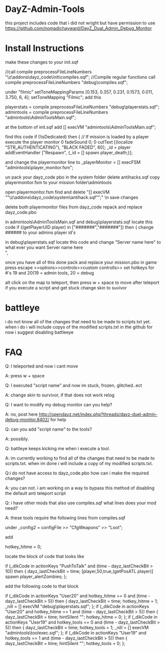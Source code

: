 DayZ-Admin-Tools
================
this project includes code that i did not wright but have permission to use
https://github.com/nomadichayward/DayZ_Dual_Admin_Debug_Monitor

Install Instructions
=====================
make these changes to your init.sqf

//call compile preprocessFileLineNumbers "\z\addons\dayz_code\init\compiles.sqf"; //Compile regular functions
call compile preprocessFileLineNumbers "debug\compiles.sqf";

under "filmic" setToneMappingParams [0.153, 0.357, 0.231, 0.1573, 0.011, 3.750, 6, 4]; setToneMapping "Filmic";
add this

playerstats = compile preprocessFileLineNumbers "debug\playerstats.sqf";
admintools = compile preprocessFileLineNumbers  "admintools\AdminToolsMain.sqf";

at the bottom of init.sqf add
[] execVM "admintools\AdminToolsMain.sqf"; 

find this code if (!isDedicated) then { // If mission is loaded by a player execute the player monitor
0 fadeSound 0;
0 cutText [(localize "STR_AUTHENTICATING"), "BLACK FADED", 60];
_id = player addEventHandler ["Respawn", {_id = [] spawn player_death;}];

and change the playermonitor line to
_playerMonitor = [] execFSM "admintools\player_monitor.fsm";

un pack your dayz_code pbo 
in the system folder delete antihacks.sqf
copy playermonitor.fsm to your mission folder\admintools

open playermonitor.fsm find and delete
"[] execVM ""\z\addons\dayz_code\system\antihack.sqf"";" \n
save changes

delete both playermonitor files from dayz_code
repack and replace dayz_code.pbo

in admintools\AdminToolsMain.sqf and debug\playerstats.sqf
locate this code
 if ((getPlayerUID player) in ["#######","#######"]) then {
change ###### to your admins player id's

in debug\playerstats.sqf
locate this code and change "Server name here" to what ever you want
<t size='1.15' font='Bitstream' color='#5882FA'>Server name here</t><br/>",

once you have all of this done pack and replace your mission.pbo
in game press escape >>options>>controls>>custom controlls>> set hotkeys for #'s 19 and 20(19 = admin tools, 20 = debug

alt click on the map to teleport, then press w + space to move after teleport
if you execute a script and get stuck change skin to suvivor 

battleye
=========
i do not know all of the changes that need to be made to scripts.txt yet. 
when i do i will include copys of the modified scripts.txt in the github
for now i suggest disabling battleeye

FAQ
====


Q: I teleported and now i cant move

A: press w + space

Q: I executed "script name" and now im stuck, frozen, glitched..ect

A: change skin to survivor, if that does not work relog

Q: I want to modify my debug monitor can you help?

A: no, post here http://opendayz.net/index.php?threads/dayz-duel-admin-debug-monitor.8402/ for help

Q: can you add "script name" to the tools?

A: possibly.

Q: battleye keeps kicking me when i execute a tool.

A: im currently working to find all of the changes that need to be made to scripts.txt. when im done i will include a copy of my modified scripts.txt.

Q:i do not have access to dayz_code.pbo how can i make the required changes?

A: you can not. i am working on a way to bypass this method of disabling the default anti teleport script

Q: i have other mods that also use compiles.sqf what lines does your mod need?

A: these tools require the following lines from compiles.sqf

under _config2 = configFile >> "CfgWeapons" >> "Loot";

add

hotkey_hitme = 0;

locate the block of code that looks like

if (_dikCode in actionKeys "PushToTalk" and (time - dayz_lastCheckBit > 10)) then { dayz_lastCheckBit = time; [player,50,true,(getPosATL player)] spawn player_alertZombies; };

add the following code to that block

if (_dikCode in actionKeys "User20" and hotkey_hitme == 0 and (time - dayz_lastCheckBit > 5)) then { dayz_lastCheckBit = time; hotkey_hitme = 1; _nill = [] execVM "debug\playerstats.sqf"; }; if (_dikCode in actionKeys "User20" and hotkey_hitme == 1 and (time - dayz_lastCheckBit > 5)) then { dayz_lastCheckBit = time; hintSilent ""; hotkey_hitme = 0; }; if (_dikCode in actionKeys "User19" and hotkey_tools == 0 and (time - dayz_lastCheckBit > 5)) then { dayz_lastCheckBit = time; hotkey_tools = 1; _nill = [] execVM "admintools\toolexec.sqf"; }; if (_dikCode in actionKeys "User19" and hotkey_tools == 1 and (time - dayz_lastCheckBit > 5)) then { dayz_lastCheckBit = time; hintSilent ""; hotkey_tools = 0; };
